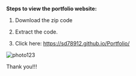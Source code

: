 <b>Steps to view the portfolio website:</b>

1. Download the zip code

2. Extract the code.

3. Click here: https://sd78912.github.io/Portfolio/


![photo123](https://user-images.githubusercontent.com/64826389/137638288-b782d436-4223-42b3-95b9-5cb7f3e90e2a.PNG)





Thank you!!!
